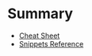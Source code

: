 # Summary

* [Cheat Sheet](cheatsheet/cheatsheet.md)
* [Snippets Reference](reference/snippets-reference.md)
